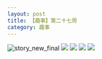 ```yaml
---
layout: post
title: 【趣事】第二十七周
category: 趣事
---
```

![story_new_final](http://rh8cub8wq.hd-bkt.clouddn.com/img/story_new_final_0322.png)
![](http://rh8dao9dj.hd-bkt.clouddn.com/img/funny-220702-1.jpg)
![](http://rh8dao9dj.hd-bkt.clouddn.com/img/funny-220702-2.jpg)
![](http://rh8dao9dj.hd-bkt.clouddn.com/img/funny-220701-1.jpg)
![](http://rh8dao9dj.hd-bkt.clouddn.com/img/funny-220701-2.jpg)

  





